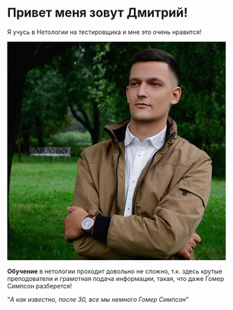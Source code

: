 # Привет меня зовут Дмитрий!
Я учусь в Нетологии на тестировщика и мне это очень нравится!

![](Ava.jpg)

**Обучение** в нетологии проходит довольно не сложно, т.к. здесь крутые преподователи и грамотная подача информации, такая, что даже Гомер Симпсон разберется! 

"_А как известно, после 30, все мы немного Гомер Симпсон_"
